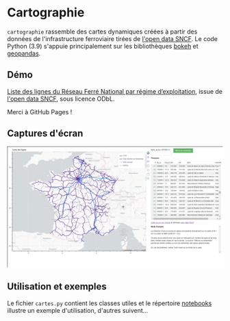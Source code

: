 # Cartographie

`cartographie` rassemble des cartes dynamiques créées à partir des données de l'infrastructure ferroviaire tirées de [l'open data SNCF](https://data.sncf.com/). Le code Python (3.9) s'appuie principalement sur les bibliothèques [bokeh](https://bokeh.org/) et [geopandas](https://geopandas.org/).

## Démo

[Liste des lignes du Réseau Ferré National par régime d’exploitation](https://efbulle.github.io/cartographie/), issue de [l'open data SNCF](https://data.sncf.com/explore/dataset/regime-dexploitation-des-lignes/information/), sous licence ODbL.

Merci à GitHub Pages !

## Captures d'écran

![capture](démo.gif)

## Utilisation et exemples

Le fichier `cartes.py` contient les classes utiles et le répertoire [notebooks](notebooks) illustre un exemple d'utilisation, d'autres suivent...





